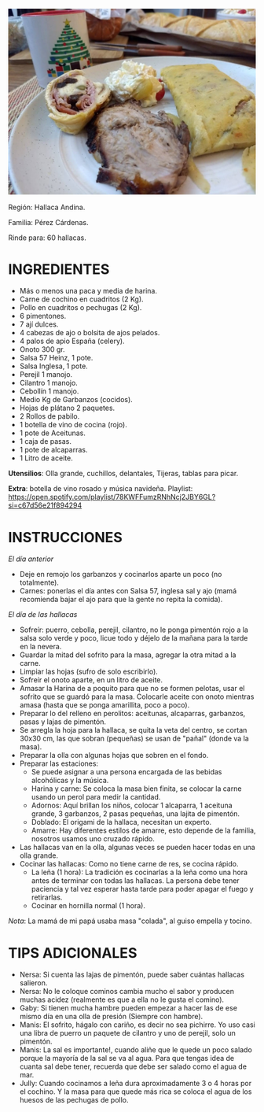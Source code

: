 
<!-- Foto, dibujo del resultado final? -->

![Hallaca de Nersa](/assets/img/hallaca_andina_perezcardenas.jpg) 

Región:
Hallaca Andina.

Familia: 
Pérez Cárdenas.

Rinde para:
60 hallacas.


# INGREDIENTES

* Más o menos una paca y media de harina.
* Carne de cochino en cuadritos (2 Kg).
* Pollo en cuadritos o pechugas (2 Kg).
* 6 pimentones.
* 7 ají dulces.
* 4 cabezas de ajo o bolsita de ajos pelados.
* 4 palos de apio España (celery).
* Onoto 300 gr.
* Salsa 57 Heinz, 1 pote.
* Salsa Inglesa, 1 pote.
* Perejil 1 manojo.
* Cilantro 1 manojo.
* Cebollín 1 manojo.
* Medio Kg de Garbanzos (cocidos).
* Hojas de plátano 2 paquetes.
* 2 Rollos de pabilo.
* 1 botella de vino de cocina (rojo).
* 1 pote de Aceitunas.
* 1 caja de pasas.
* 1 pote de alcaparras.
* 1 Litro de aceite.

**Utensilios**: Olla grande, cuchillos, delantales, Tijeras, tablas para picar.

**Extra**: botella de vino rosado y música navideña.
Playlist: https://open.spotify.com/playlist/78KWFFumzRNhNcj2JBY6GL?si=c67d56e21f894294

# INSTRUCCIONES

_El día anterior_

* Deje en remojo los garbanzos y cocinarlos aparte un poco (no totalmente).
* Carnes: ponerlas el día antes con Salsa 57, inglesa sal y ajo (mamá recomienda bajar el ajo para que la gente no repita la comida).

_El día de las hallacas_ 

* Sofreír: puerro, cebolla, perejil, cilantro, no le ponga pimentón rojo a la salsa solo verde y poco, licue todo y déjelo de la mañana para la tarde en la nevera.
* Guardar la mitad del sofrito para la masa, agregar la otra mitad a la carne.
* Limpiar las hojas (sufro de solo escribirlo).
* Sofreír el onoto aparte, en un litro de aceite.
* Amasar la Harina de a poquito para que no se formen pelotas, usar el sofrito que se guardó para la masa. Colocarle aceite con onoto mientras amasa (hasta que se ponga amarillita, poco a poco).
* Preparar lo del relleno en perolitos: aceitunas, alcaparras, garbanzos, pasas y lajas de pimentón.
* Se arregla la hoja para la hallaca, se quita la veta del centro, se cortan 30x30 cm, las que sobran (pequeñas) se usan de "pañal" (donde va la masa).
* Preparar la olla con algunas hojas que sobren en el fondo.
* Preparar las estaciones: 
  * Se puede asignar a una persona encargada de las bebidas alcohólicas y la música.
  * Harina y carne: Se coloca la masa bien finita, se colocar la carne usando un perol para medir la cantidad.
  * Adornos: Aquí brillan los niños, colocar 1 alcaparra, 1 aceituna grande, 3 garbanzos, 2 pasas pequeñas, una lajita de pimentón.
  * Doblado: El origami de la hallaca, necesitan un experto.
  * Amarre: Hay diferentes estilos de amarre, esto depende de la familia, nosotros usamos uno cruzado rápido.
* Las hallacas van en la olla, algunas veces se pueden hacer todas en una olla grande. 
* Cocinar las hallacas: Como no tiene carne de res, se cocina rápido.
  * La leña (1 hora): La tradición es cocinarlas a la leña como una hora antes de terminar con todas las hallacas. La persona debe tener paciencia y tal vez esperar hasta tarde para poder apagar el fuego y retirarlas.
  * Cocinar en hornilla normal (1 hora).

_Nota_: La mamá de mi papá usaba masa "colada", al guiso empella y tocino.

# TIPS ADICIONALES
* Nersa: Si cuenta las lajas de pimentón, puede saber cuántas hallacas salieron.
* Nersa: No le coloque cominos cambia mucho el sabor y producen muchas acidez (realmente es que a ella no le gusta el comino).
* Gaby: Si tienen mucha hambre pueden empezar a hacer las de ese mismo día en una olla de presión (Siempre con hambre).
* Manis: El sofrito, hágalo con cariño, es decir no sea pichirre. Yo uso casi una libra de puerro un paquete de cilantro y uno de perejil, solo un pimentón.
* Manis: La sal es importante!, cuando aliñe que le quede un poco salado porque la mayoría de la sal se va al agua. Para que tengas idea de cuanta sal debe tener, recuerda que debe ser salado como el agua de mar. 
* Jully: Cuando cocinamos a leña dura aproximadamente 3 o 4 horas  por el cochino. Y la masa para que quede más rica se coloca el agua de los huesos de las pechugas de pollo.

